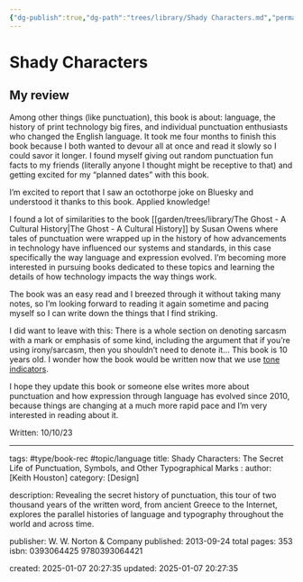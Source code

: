 ```yaml
---
{"dg-publish":true,"dg-path":"trees/library/Shady Characters.md","permalink":"/trees/library/shady-characters/","created":"2024-12-14T13:19:12.276-05:00","updated":"2025-02-01T00:42:35.202-05:00"}
---
```




# Shady Characters

## My review

Among other things (like punctuation), this book is about: language, the history of print technology big fires, and individual punctuation enthusiasts who changed the English language. It took me four months to finish this book because I both wanted to devour all at once and read it slowly so I could savor it longer. I found myself giving out random punctuation fun facts to my friends (literally anyone I thought might be receptive to that) and getting excited for my “planned dates” with this book.

I’m excited to report that I saw an octothorpe joke on Bluesky and understood it thanks to this book. Applied knowledge!

I found a lot of similarities to the book [[garden/trees/library/The Ghost - A Cultural History\|The Ghost - A Cultural History]] by Susan Owens where tales of punctuation were wrapped up in the history of how advancements in technology have influenced our systems and standards, in this case specifically the way language and expression evolved. I’m becoming more interested in pursuing books dedicated to these topics and learning the details of how technology impacts the way things work.

The book was an easy read and I breezed through it without taking many notes, so I’m looking forward to reading it again sometime and pacing myself so I can write down the things that I find striking.

I did want to leave with this: There is a whole section on denoting sarcasm with a mark or emphasis of some kind, including the argument that if you’re using irony/sarcasm, then you shouldn’t need to denote it… This book is 10 years old. I wonder how the book would be written now that we use [tone indicators](https://toneindicators.carrd.co/).

I hope they update this book or someone else writes more about punctuation and how expression through language has evolved since 2010, because things are changing at a much more rapid pace and I’m very interested in reading about it.

Written: 10/10/23

---
tags: #type/book-rec #topic/language 
title: Shady Characters: The Secret Life of Punctuation, Symbols, and Other Typographical Marks : 
author: [Keith Houston]
category: [Design]

description: Revealing the secret history of punctuation, this tour of two thousand years of the written word, from ancient Greece to the Internet, explores the parallel histories of language and typography throughout the world and across time.

publisher: W. W. Norton & Company
published: 2013-09-24
total pages: 353
isbn: 0393064425 9780393064421


created: 2025-01-07 20:27:35
updated: 2025-01-07 20:27:35